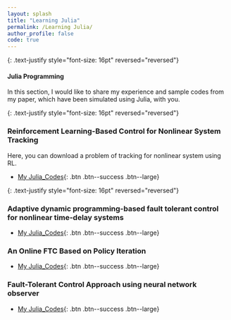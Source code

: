 ```yaml
---
layout: splash
title: "Learning Julia"
permalink: /Learning Julia/
author_profile: false
code: true
---
```



{: .text-justify style="font-size: 16pt" reversed="reversed"}
#### Julia Programming
In this section, I would like to share my experience and sample codes from my paper, which have been simulated using Julia, with you.

{: .text-justify style="font-size: 16pt" reversed="reversed"}
### Reinforcement Learning-Based Control for Nonlinear System Tracking
Here, you can download a problem of tracking for nonlinear system using RL.
- [My Julia_Codes](https://farshad-rahimi.github.io/FarshadRahimi/files/Julia_My_code.rar){: .btn .btn--success .btn--large}

{: .text-justify style="font-size: 16pt" reversed="reversed"}
### Adaptive dynamic programming-based fault tolerant control for nonlinear time-delay systems
- [My Julia_Codes](https://farshad-rahimi.github.io/FarshadRahimi/files/Simulation_Julia_ADP.rar){: .btn .btn--success .btn--large}


### An Online FTC Based on Policy Iteration
- [My Julia_Codes](https://farshad-rahimi.github.io/FarshadRahimi/files/Simulation.rar){: .btn .btn--success .btn--large}

### Fault-Tolerant Control Approach using neural network observer
- [My Julia_Codes](https://farshad-rahimi.github.io/FarshadRahimi/files/Julia_codes_Neural_observer.rar){: .btn .btn--success .btn--large}

